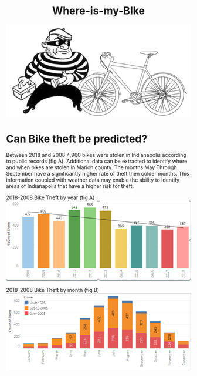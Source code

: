 
# <div align = "center">Where-is-my-BIke </div>
![stolen_bike_art.png](IMAGES/stolen_bike_art.png)

# Can Bike theft be predicted?

Between 2018 and 2008 4,960 bikes were stolen in Indianapolis according to public records (fig A). Additional data can be extracted to identify where and when bikes are stolen in Marion county. The months May Through September have a significantly higher rate of theft then colder months. This information coupled with weather data may enable the ability to identify areas of  Indianapolis that have a higher risk for theft.

2018-2008 Bike Theft by year (fig A)
![bike_theft_annual.png](IMAGES/bike_theft_annual.png)

2018-2008 Bike Theft by month (fig B)
![bike_theft_monthly.png](IMAGES/bike_theft_monthly.png)
